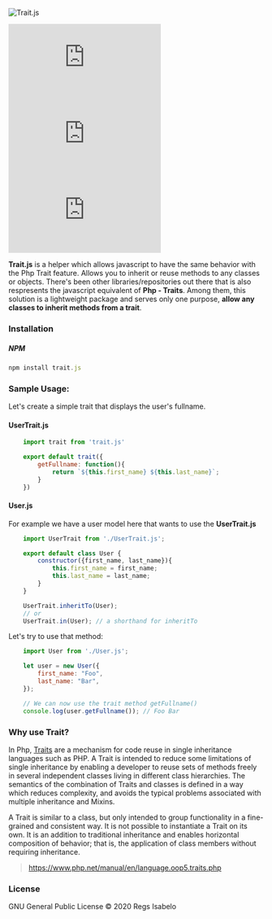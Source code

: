 
![Trait.js](https://github.com/regs37/Trait.js/blob/master/src/img/trait.js-logo.png?raw=true)

![liscense](https://img.shields.io/npm/l/trait.js) ![enter image description here](https://img.shields.io/npm/dw/trait.js) ![enter image description here](https://img.shields.io/npm/v/trait.js)

**Trait.js** is a helper which allows javascript to have the same behavior with the Php Trait feature. Allows you to inherit or reuse methods to any classes or objects. There's been other libraries/repositories out there that is also respresents the javascript equivalent of **Php - Traits**. Among them, this solution is a lightweight package and serves only one purpose, **allow any classes to inherit methods from a trait**.

### Installation
##### NPM

```javascript
npm install trait.js
```


### Sample Usage:

Let's create a simple trait that displays the user's fullname.

#### UserTrait.js
```javascript
    import trait from 'trait.js'

    export default trait({
        getFullname: function(){
    	    return `${this.first_name} ${this.last_name}`;
        }
    })
```
#### User.js

For example we have a user model here that wants to use the **UserTrait.js**
```javascript
    import UserTrait from './UserTrait.js';

    export default class User {
        constructor({first_name, last_name}){
    	    this.first_name = first_name;
    	    this.last_name = last_name;
        }
    }

    UserTrait.inheritTo(User);
    // or
    UserTrait.in(User); // a shorthand for inheritTo
```
Let's try to use that method:
```javascript
    import User from './User.js';

    let user = new User({
        first_name: "Foo",
        last_name: "Bar",
    });

    // We can now use the trait method getFullname()
    console.log(user.getFullname()); // Foo Bar
```
### Why use Trait?

In Php, [Traits](https://www.php.net/manual/en/language.oop5.traits.php) are a mechanism for code reuse in single inheritance languages such as PHP. A Trait is intended to reduce some limitations of single inheritance by enabling a developer to reuse sets of methods freely in several independent classes living in different class hierarchies. The semantics of the combination of Traits and classes is defined in a way which reduces complexity, and avoids the typical problems associated with multiple inheritance and Mixins.

A Trait is similar to a class, but only intended to group functionality in a fine-grained and consistent way. It is not possible to instantiate a Trait on its own. It is an addition to traditional inheritance and enables horizontal composition of behavior; that is, the application of class members without requiring inheritance.

> https://www.php.net/manual/en/language.oop5.traits.php

### License
GNU General Public License © 2020 Regs Isabelo
